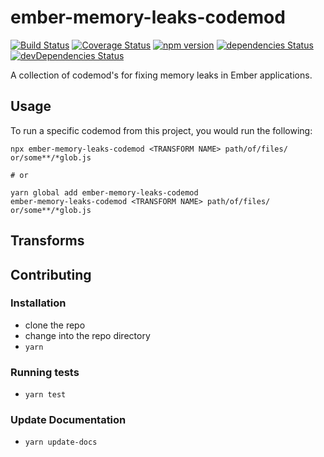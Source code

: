 # ember-memory-leaks-codemod

[![Build Status](https://travis-ci.org/rajasegar/ember-memory-leaks-codemod.svg?branch=master)](https://travis-ci.org/rajasegar/ember-memory-leaks-codemod) 
[![Coverage Status](https://coveralls.io/repos/github/rajasegar/ember-memory-leaks-codemod/badge.svg?branch=master)](https://coveralls.io/github/rajasegar/ember-memory-leaks-codemod?branch=master)
[![npm version](http://img.shields.io/npm/v/ember-memory-leaks-codemod.svg?style=flat)](https://npmjs.org/package/ember-memory-leaks-codemod "View this project on npm")
[![dependencies Status](https://david-dm.org/rajasegar/ember-memory-leaks-codemod/status.svg)](https://david-dm.org/rajasegar/ember-memory-leaks-codemod)
[![devDependencies Status](https://david-dm.org/rajasegar/ember-memory-leaks-codemod/dev-status.svg)](https://david-dm.org/rajasegar/ember-memory-leaks-codemod?type=dev)

A collection of codemod's for fixing memory leaks in Ember applications.

## Usage

To run a specific codemod from this project, you would run the following:

```
npx ember-memory-leaks-codemod <TRANSFORM NAME> path/of/files/ or/some**/*glob.js

# or

yarn global add ember-memory-leaks-codemod
ember-memory-leaks-codemod <TRANSFORM NAME> path/of/files/ or/some**/*glob.js
```

## Transforms

<!--TRANSFORMS_START-->
<!--TRANSFORMS_END-->

## Contributing

### Installation

* clone the repo
* change into the repo directory
* `yarn`

### Running tests

* `yarn test`

### Update Documentation

* `yarn update-docs`
